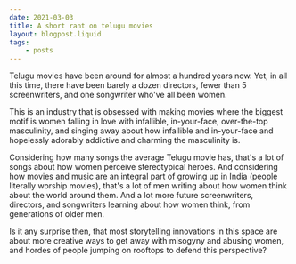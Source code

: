 ```yaml
---
date: 2021-03-03
title: A short rant on telugu movies
layout: blogpost.liquid
tags: 
    - posts
---
```


Telugu movies have been around for almost a hundred years now. Yet, in all this time, there have been barely a dozen directors, fewer than 5 screenwriters, and one songwriter who've all been women.

This is an industry that is obsessed with making movies where the biggest motif is women falling in love with infallible, in-your-face, over-the-top masculinity, and singing away about how infallible and in-your-face and hopelessly adorably addictive and charming the masculinity is.

Considering how many songs the average Telugu movie has, that's a lot of songs about how women perceive stereotypical heroes. And considering how movies and music are an integral part of growing up in India (people literally worship movies), that's a lot of men writing about how women think about the world around them.  And a lot more future screenwriters, directors, and songwriters learning about how women think, from generations of older men.

Is it any surprise then, that most storytelling innovations in this space are about more creative ways to get away with misogyny and abusing women, and hordes of people jumping on rooftops to defend this perspective?